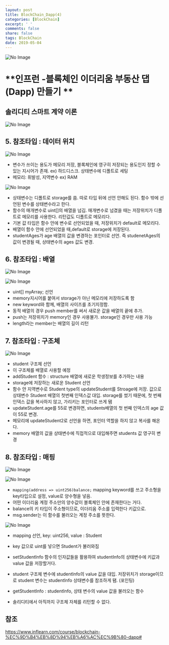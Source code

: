 ```yaml
---
layout: post
title: BlockChain_Dapp(4)
categories: [BlockChain]
excerpt: ' '
comments: false
share: false
tags: BlockChain
date: 2019-05-04
---
```


![No Image](/assets/logo/BlockChain.png)

# **인프런 -블록체인 이더리움 부동산 댑(Dapp) 만들기 **

## 솔리디티 스마트 계약 이론

![No Image](/assets/logo/BlockChain.png)

## 5. 참조타입 : 데이터 위치

![No Image](/assets/posts/20190504/1.png)

- 변수가 쓰이는 용도가 메모리 저장, 블록체인에 영구히 저장되는 용도인지 정할 수 있는 지시어가 존재. ex) 하드디스크. 상태변수에 디폴트로 세팅
- 메모리: 휘발성, 지역변수 ex) RAM

![No Image](/assets/posts/20190504/2.png)

- 상태변수는 디폴트로 storage를 씀. 따로 타입 뒤에 선언 안해도 된다. 함수 밖에 선언된 변수를 상태변수라고 한다.
- 함수의 매개변수로 uint[]의 배열을 넘김. 매개변수로 넘겼을 때는 저장위치가 디폴트로 메모리를 사용한다. 리턴값도 디폴트로 메모리다.
- 기본 값 타입은 함수 안에 변수로 선언되었을 때, 저장위치가 default로 메모리다.
- 배열이 함수 안에 선언되었을 때,default로 storage에 저장된다.
- studentAges가 age 배열의 값을 변경하는 포인터로 선언. 즉 studenetAges의 값이 변경될 때, 상태변수의 ages 값도 변경.

## 6. 참조타입 : 배열

![No Image](/assets/posts/20190504/3.png)

![No Image](/assets/posts/20190504/4.png)

- uint[] myArray; 선언
- memory지시어를 붙여서 storage가 아닌 메모리에 저장하도록 함
- new keyword와 함께, 배열의 사이즈를 초기지정함.
- 동적 배열의 경우 push member를 써서 새로운 값을 배열의 끝에 추가.
- push는 저장위치가 memory인 경우 사용불가. storage인 경우만 사용 가능
- length라는 member는 배열의 길이 리턴

## 7. 참조타입 : 구조체

![No Image](/assets/posts/20190504/5.png)

- student 구조체 선언
- 이 구조체를 배열로 사용할 예정
- addStudent 함수 : structure 배열에 새로운 학생정보를 추가하는 내용
- storage에 저장하는 새로운 Student 선언
- 함수 안 지역변수로 Student type의 updateStudent를 Stroage에 저장. 값으로 상태변수 Student 배열의 첫번째 인덱스값 대입. storage를 썼기 때문에, 첫 번째 인덱스 값을 복사하지 않고, 가리키는 포인터로 쓰게 됌
- updateStudent.age를 55로 변경하면, students배열의 첫 번째 인덱스의 age 값이 55로 변경.
- 메모리에 updateStudent2로 선언을 하면, 포인터 역할을 하지 않고 복사를 해온다.
- memory 배열의 값을 상태변수에 직접적으로 대입해주면 students 값 영구히 변경

## 8. 참조타입 : 매핑

![No Image](/assets/posts/20190504/6.png)

![No Image](/assets/posts/20190504/7.png)

- `mapping(address => uint256)balance;` mapping keyword를 쓰고 주소형을 key타입으로 설정, value로 양수형을 넣음.
- 어떤 이더리움 계정 주소만의 양수값이 블록체인 안에 존재한다는 거다.
- balance의 키 타입이 주소형이므로, 이더리움 주소를 입력한다 키값으로.
- msg.sender는 이 함수를 불러오는 계정 주소를 뜻한다.

![No Image](/assets/posts/20190504/8.png)

- mapping 선언, key: uint256, value : Student
- key 값으로 uint를 넣으면 Student가 불러와짐
- setStudentInfo 함수의 인자값들을 활용하여 studentInfo의 상태변수에 키값과 value 값을 저장할거다.
- student 구조체 변수에 studentInfo의 value 값을 대입. 저장위치가 storage이므로 student 변수는 studentInfo 상태변수를 참조하게 됌. (포인팅)

- getStudentInfo : studentInfo, 상태 변수의 value 값을 불러오는 함수
- 솔리디티에서 아직까지 구조체 자체를 리턴할 수 없다.

## 참조

<https://www.inflearn.com/course/blockchain-%EC%9D%B4%EB%8D%94%EB%A6%AC%EC%9B%80-dapp#>
